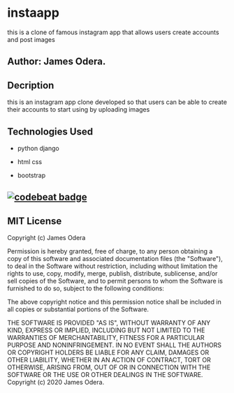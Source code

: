 # instaapp
this is a clone of famous instagram app that allows users create accounts and post images 


## Author: James Odera.

## Decription
this is an instagram app clone developed so that users can be able to create their accounts to start using
by uploading images


## Technologies Used

- python django 

- html css

- bootstrap

## [![codebeat badge](https://codebeat.co/badges/da92086a-f1d7-4541-a643-ef6a838a845c)](https://codebeat.co/projects/github-com-jamesodera-instaapp-master)

## MIT License

Copyright (c) James Odera

Permission is hereby granted, free of charge, to any person obtaining a copy of this software and associated documentation files (the "Software"), to deal in the Software without restriction, including without limitation the rights to use, copy, modify, merge, publish, distribute, sublicense, and/or sell copies of the Software, and to permit persons to whom the Software is furnished to do so, subject to the following conditions:

The above copyright notice and this permission notice shall be included in all copies or substantial portions of the Software.

THE SOFTWARE IS PROVIDED "AS IS", WITHOUT WARRANTY OF ANY KIND, EXPRESS OR IMPLIED, INCLUDING BUT NOT LIMITED TO THE WARRANTIES OF MERCHANTABILITY, FITNESS FOR A PARTICULAR PURPOSE AND NONINFRINGEMENT. IN NO EVENT SHALL THE AUTHORS OR COPYRIGHT HOLDERS BE LIABLE FOR ANY CLAIM, DAMAGES OR OTHER LIABILITY, WHETHER IN AN ACTION OF CONTRACT, TORT OR OTHERWISE, ARISING FROM, OUT OF OR IN CONNECTION WITH THE SOFTWARE OR THE USE OR OTHER DEALINGS IN THE SOFTWARE. Copyright (c) 2020 James Odera.
